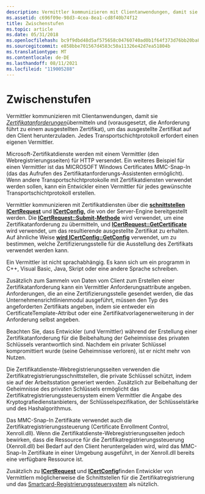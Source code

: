```yaml
---
description: Vermittler kommunizieren mit Clientanwendungen, damit sie Zertifikatanforderungen übermitteln können, und (vorausgesetzt, die Anforderung führt zu einem ausgestellten Zertifikat), um das ausgestellte Zertifikat auf den Client herunterzuladen.
ms.assetid: c696f09e-98d3-4cea-8ea1-cd8f40b74f12
title: Zwischenstufen
ms.topic: article
ms.date: 05/31/2018
ms.openlocfilehash: bc9f9dbd48d5af575658c04760740ad0b1f64f373d76bb20ba80253b874c67de
ms.sourcegitcommit: e858bbe701567d4583c50a11326e42d7ea51804b
ms.translationtype: MT
ms.contentlocale: de-DE
ms.lasthandoff: 08/11/2021
ms.locfileid: "119005288"
---
```

# <a name="intermediaries"></a>Zwischenstufen

Vermittler kommunizieren mit Clientanwendungen, damit sie [*Zertifikatanforderungen*](../secgloss/c-gly.md)übermitteln und (vorausgesetzt, die Anforderung führt zu einem ausgestellten Zertifikat), um das ausgestellte Zertifikat auf den Client herunterzuladen. Jedes Transportschichtprotokoll erfordert einen eigenen Vermittler.

Microsoft-Zertifikatdienste werden mit einem Vermittler (den Webregistrierungsseiten) für HTTP versendet. Ein weiteres Beispiel für einen Vermittler ist das MICROSOFT Windows Certificates MMC-Snap-In (das das Aufrufen des Zertifikatanforderungs-Assistenten ermöglicht). Wenn andere Transportschichtprotokolle mit Zertifikatdiensten verwendet werden sollen, kann ein Entwickler einen Vermittler für jedes gewünschte Transportschichtprotokoll erstellen.

Vermittler kommunizieren mit Zertifikatdiensten über die [**schnittstellen ICertRequest**](/windows/desktop/api/Certcli/nn-certcli-icertrequest) und [**ICertConfig,**](/windows/desktop/api/Certcli/nn-certcli-icertconfig) die von der Server-Engine bereitgestellt werden. Die [**ICertRequest::Submit-Methode**](/windows/desktop/api/Certcli/nf-certcli-icertrequest-submit) wird [](../secgloss/c-gly.md)verwendet, um eine Zertifikatanforderung zu übermitteln, und [**ICertRequest::GetCertificate**](/windows/desktop/api/Certcli/nf-certcli-icertrequest-getcertificate) wird verwendet, um das resultierende ausgestellte Zertifikat zu erhalten. Auf ähnliche Weise [**wird ICertConfig::GetConfig**](/windows/desktop/api/Certcli/nf-certcli-icertconfig-getconfig) verwendet, um zu bestimmen, welche Zertifizierungsstelle für die Ausstellung des Zertifikats verwendet werden kann.

Ein Vermittler ist nicht sprachabhängig. Es kann sich um ein programm in C++, Visual Basic, Java, Skript oder eine andere Sprache schreiben.

Zusätzlich zum Sammeln von Daten vom Client zum Erstellen einer Zertifikatanforderung kann ein Vermittler Anforderungsattribute angeben. Anforderungen, die [](../secgloss/c-gly.md) an eine Zertifizierungsstelle gesendet werden, die das Unternehmensrichtlinienmodul ausgeführt, müssen den Typ des angeforderten Zertifikats angeben, indem sie entweder ein CertificateTemplate-Attribut oder eine Zertifikatvorlagenerweiterung in der Anforderung selbst angeben.

Beachten Sie, dass Entwickler (und Vermittler) während der Erstellung einer Zertifikatanforderung für die Beibehaltung der Geheimnisse des privaten Schlüssels verantwortlich sind. Nachdem ein privater Schlüssel kompromittiert wurde (seine Geheimnisse verloren), ist er nicht mehr von Nutzen.

Die Zertifikatdienste-Webregistrierungsseiten verwenden die Zertifikatregistrierungsschnittstellen, die private Schlüssel schützt, indem sie auf der Arbeitsstation generiert werden. [](cryptography-interfaces.md) Zusätzlich zur Beibehaltung der Geheimnisse des privaten Schlüssels ermöglicht das Zertifikatregistrierungssteuersystem einem Vermittler die Angabe des Kryptografiedienstanbieters, der Schlüsselspezifikation, der Schlüsselstärke und des Hashalgorithmus.

Das MMC-Snap-In Zertifikate verwendet auch die Zertifikatregistrierungssteuerung (Certificate Enrollment Control, Xenroll.dll). Wenn die Zertifikatdienste-Webregistrierungsseiten jedoch bewirken, dass die Ressource für die Zertifikatregistrierungssteuerung (Xenroll.dll) bei Bedarf auf den Client heruntergeladen wird, wird das MMC-Snap-In Zertifikate in einer Umgebung ausgeführt, in der Xenroll.dll bereits eine verfügbare Ressource ist.

Zusätzlich zu [**ICertRequest**](/windows/desktop/api/Certcli/nn-certcli-icertrequest) und [**ICertConfig**](/windows/desktop/api/Certcli/nn-certcli-icertconfig)finden Entwickler [](cryptography-interfaces.md) von Vermittlern möglicherweise die Schnittstellen für die Zertifikatregistrierung und das [Smartcard-Registrierungssteuersystem](certificate-enrollment-control.md) als nützlich.

 

 
